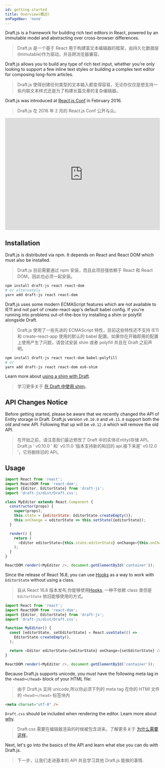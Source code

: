 ```yaml
---
id: getting-started
title: Overview(概述)
onPageNav: 'none'
---
```


Draft.js is a framework for building rich text editors in React, powered by an immutable model and abstracting over cross-browser differences.

> Draft.js 是一个基于 React 用于构建富文本编辑器的框架，由持久化数据层(Immutable)作为驱动，并且跨浏览器兼容。

Draft.js allows you to build any type of rich text input, whether you're only looking to support a few inline text styles or building a complex text editor for composing long-form articles.

> Draft.js 使得创建任何类型的文本输入都变得容易，无论你仅仅是想支持一些内联文本样式还是为了构建长篇文章的复杂编辑器。

Draft.js was introduced at [React.js Conf](https://conf2016.reactjs.org/schedule#rich-text-editing-with-react) in February 2016.

> Draft.js 在 2016 年 2 月的 React.js Conf 公开与众。

<iframe width="100%" height="365" src="https://www.youtube.com/embed/feUYwoLhE_4" frameBorder="0" allowFullScreen></iframe>

## Installation

Draft.js is distributed via npm. It depends on React and React DOM which must also be installed.

> Draft.js 目前需要通过 npm 安装，而且此项目强依赖于 React 和 React DOM，因此也必须一起安装。

```sh
npm install draft-js react react-dom
# or alternately
yarn add draft-js react react-dom
```

Draft.js uses some modern ECMAScript features which are not available to IE11 and not part of create-react-app's default babel config. If you're running into problems out-of-the-box try installing a shim or polyfill alongside Draft.

> Draft.js 使用了一些先进的 ECMAScript 特性，目前这些特性还不支持 IE11 和 create-react-app 使用的默认的 babel 配置。如果你在开箱即用的配置上使用产生了问题，请尝试安装 shim 或者 polyfill 并且在 Draft 之前声明。

```sh
npm install draft-js react react-dom babel-polyfill
# or
yarn add draft-js react react-dom es6-shim
```

Learn more about [using a shim with Draft](/docs/advanced-topics-issues-and-pitfalls#polyfills).

> 学习更多关于 [在 Draft 中使用 shim](http://localhost:3000/docs/advanced-topics-issues-and-pitfalls#polyfills)。

## API Changes Notice

Before getting started, please be aware that we recently changed the API of
Entity storage in Draft. Draft.js version `v0.10.0` and `v0.11.0` support both the old
and new API. Following that up will be `v0.12.0` which will remove the old API.

> 在开始之前，请注意我们最近修改了 Draft 中的实体(Entity)存储 API。Draft.js ' v0.10.0 ' 和' v0.11.0 '版本支持新的和旧的 api.接下来是' v0.12.0 '，它将删除旧的 API。

## Usage

```js
import React from 'react';
import ReactDOM from 'react-dom';
import {Editor, EditorState} from 'draft-js';
import 'draft-js/dist/Draft.css';

class MyEditor extends React.Component {
  constructor(props) {
    super(props);
    this.state = {editorState: EditorState.createEmpty()};
    this.onChange = editorState => this.setState({editorState});
  }

  render() {
    return (
      <Editor editorState={this.state.editorState} onChange={this.onChange} />
    );
  }
}

ReactDOM.render(<MyEditor />, document.getElementById('container'));
```

Since the release of React 16.8, you can use [Hooks](https://reactjs.org/docs/hooks-intro.html) as a way to work with `EditorState` without using a class.

> 自从 React 16.8 版本发布,你能够使用[Hooks](https://reactjs.org/docs/hooks-intro.html), 一种不依赖 class 类但是 `EditorState` 依旧能够使用的方式。

```js
import React from 'react';
import ReactDOM from 'react-dom';
import {Editor, EditorState} from 'draft-js';
import 'draft-js/dist/Draft.css';

function MyEditor() {
  const [editorState, setEditorState] = React.useState(() =>
    EditorState.createEmpty(),
  );

  return <Editor editorState={editorState} onChange={setEditorState} />;
}

ReactDOM.render(<MyEditor />, document.getElementById('container'));
```

Because Draft.js supports unicode, you must have the following meta tag in the `<head></head>` block of your HTML file:

> 由于 Draft.js 支持 unicode,所以你必须下列的 meta tag 在你的 HTMl 文件的 `<head></head>` 标签块内

```html
<meta charset="utf-8" />
```

`Draft.css` should be included when rendering the editor. Learn more about [why](/docs/advanced-topics-issues-and-pitfalls#missing-draftcss).

> Draft.css 需要在编辑器渲染的时候被包含进来。了解更多关于 [为什么需要这样](/docs/advanced-topics-issues-and-pitfalls#missing-draftcss)。

Next, let's go into the basics of the API and learn what else you can do with Draft.js.

> 下一步，让我们走进基本的 API 并且学习其他 Draft.js 能做的事情.
